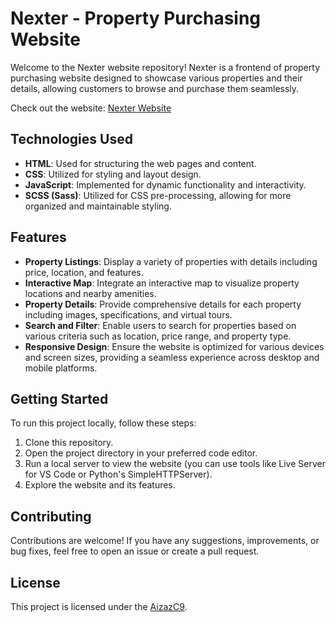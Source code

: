 # Nexter - Property Purchasing Website

Welcome to the Nexter website repository! Nexter is a frontend of property purchasing website designed to showcase various properties and their details, allowing customers to browse and purchase them seamlessly.

Check out the website: [Nexter Website]([https://www.your-nexter-website.com](https://aizazc9.github.io/nexter-website/))

## Technologies Used

- **HTML**: Used for structuring the web pages and content.
- **CSS**: Utilized for styling and layout design.
- **JavaScript**: Implemented for dynamic functionality and interactivity.
- **SCSS (Sass)**: Utilized for CSS pre-processing, allowing for more organized and maintainable styling.

## Features

- **Property Listings**: Display a variety of properties with details including price, location, and features.
- **Interactive Map**: Integrate an interactive map to visualize property locations and nearby amenities.
- **Property Details**: Provide comprehensive details for each property including images, specifications, and virtual tours.
- **Search and Filter**: Enable users to search for properties based on various criteria such as location, price range, and property type.
- **Responsive Design**: Ensure the website is optimized for various devices and screen sizes, providing a seamless experience across desktop and mobile platforms.

## Getting Started

To run this project locally, follow these steps:

1. Clone this repository.
2. Open the project directory in your preferred code editor.
3. Run a local server to view the website (you can use tools like Live Server for VS Code or Python's SimpleHTTPServer).
4. Explore the website and its features.

## Contributing

Contributions are welcome! If you have any suggestions, improvements, or bug fixes, feel free to open an issue or create a pull request.

## License

This project is licensed under the [AizazC9](LICENSE).
